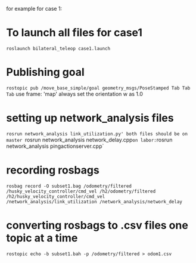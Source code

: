 for example for case 1: 

 # To launch all files for case1 
`roslaunch bilateral_teleop case1.launch`

# Publishing goal 
`rostopic pub /move_base_simple/goal geometry_msgs/PoseStamped Tab Tab Tab` 
use frame: 'map' 
always set the orientation w as 1.0

# setting up network_analysis files
`rosrun network_analysis link_utilization.py'
both files should be on master
`rosrun network_analysis network_delay.cpp`
on labor:
`rosrun network_analysis pingactionserver.cpp`

# recording rosbags
`rosbag record -O subset1.bag /odometry/filtered /husky_velocity_controller/cmd_vel /h2/odometry/filtered /h2/husky_velocity_controller/cmd_vel /network_analysis/link_utilization /network_analysis/network_delay`

# converting rosbags to .csv files one topic at a time
`rostopic echo -b subset1.bah -p /odometry/filtered > odom1.csv` 

